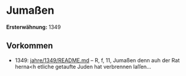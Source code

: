 # Jumaßen

**Ersterwähnung:** 1349

## Vorkommen
- 1349: [jahre/1349/README.md](../jahre/1349/README.md) – R, f, 11, Jumaßen denn auh der Rat herna<h etliche
getaufte Juden hat verbrennen laſſen...
